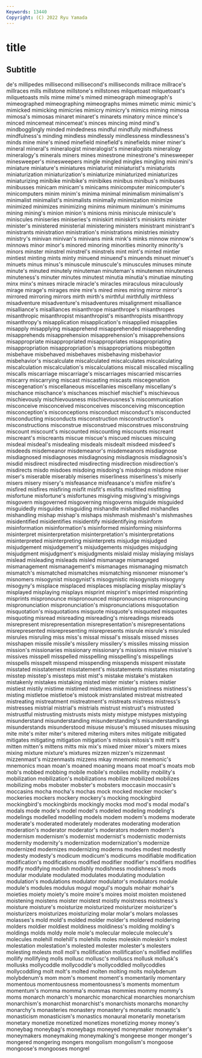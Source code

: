 ```yaml
---
Keywords: 13440
Copyright: (C) 2022 Ryu Yamada
---
```



# title

## Subtitle
de's millipedes millisecond
millisecond's milliseconds millrace millrace's millraces mills millstone millstone's millstones milquetoast
milquetoast's milquetoasts mils mime mime's mimed mimeograph mimeograph's mimeographed mimeographing
mimeographs mimes mimetic mimic mimic's mimicked mimicking mimicries mimicry mimicry's
mimics miming mimosa mimosa's mimosas minaret minaret's minarets minatory mince
mince's minced mincemeat mincemeat's minces mincing mind mind's mindbogglingly minded
mindedness mindful mindfully mindfulness mindfulness's minding mindless mindlessly mindlessness mindlessness's
minds mine mine's mined minefield minefield's minefields miner miner's mineral
mineral's mineralogist mineralogist's mineralogists mineralogy mineralogy's minerals miners mines minestrone
minestrone's minesweeper minesweeper's minesweepers mingle mingled mingles mingling mini mini's
miniature miniature's miniatures miniaturist miniaturist's miniaturists miniaturization miniaturization's miniaturize miniaturized
miniaturizes miniaturizing minibike minibike's minibikes minibus minibus's minibuses minibusses minicam
minicam's minicams minicomputer minicomputer's minicomputers minim minim's minima minimal minimalism
minimalism's minimalist minimalist's minimalists minimally minimization minimize minimized minimizes minimizing
minims minimum minimum's minimums mining mining's minion minion's minions minis
miniscule miniscule's miniscules miniseries miniseries's miniskirt miniskirt's miniskirts minister minister's
ministered ministerial ministering ministers ministrant ministrant's ministrants ministration ministration's ministrations
ministries ministry ministry's minivan minivan's minivans mink mink's minks minnow
minnow's minnows minor minor's minored minoring minorities minority minority's minors
minster minstrel minstrel's minstrels mint mint's minted mintier mintiest minting
mints minty minuend minuend's minuends minuet minuet's minuets minus minus's
minuscule minuscule's minuscules minuses minute minute's minuted minutely minuteman minuteman's
minutemen minuteness minuteness's minuter minutes minutest minutia minutia's minutiae minuting
minx minx's minxes miracle miracle's miracles miraculous miraculously mirage mirage's
mirages mire mire's mired mires miring mirror mirror's mirrored mirroring
mirrors mirth mirth's mirthful mirthfully mirthless misadventure misadventure's misadventures misalignment
misalliance misalliance's misalliances misanthrope misanthrope's misanthropes misanthropic misanthropist misanthropist's misanthropists
misanthropy misanthropy's misapplication misapplication's misapplied misapplies misapply misapplying misapprehend misapprehended
misapprehending misapprehends misapprehension misapprehension's misapprehensions misappropriate misappropriated misappropriates misappropriating misappropriation
misappropriation's misappropriations misbegotten misbehave misbehaved misbehaves misbehaving misbehavior misbehavior's miscalculate
miscalculated miscalculates miscalculating miscalculation miscalculation's miscalculations miscall miscalled miscalling miscalls
miscarriage miscarriage's miscarriages miscarried miscarries miscarry miscarrying miscast miscasting miscasts
miscegenation miscegenation's miscellaneous miscellanies miscellany miscellany's mischance mischance's mischances mischief
mischief's mischievous mischievously mischievousness mischievousness's miscommunication misconceive misconceived misconceives misconceiving
misconception misconception's misconceptions misconduct misconduct's misconducted misconducting misconducts misconstruction misconstruction's
misconstructions misconstrue misconstrued misconstrues misconstruing miscount miscount's miscounted miscounting miscounts
miscreant miscreant's miscreants miscue miscue's miscued miscues miscuing misdeal misdeal's
misdealing misdeals misdealt misdeed misdeed's misdeeds misdemeanor misdemeanor's misdemeanors misdiagnose
misdiagnosed misdiagnoses misdiagnosing misdiagnosis misdiagnosis's misdid misdirect misdirected misdirecting misdirection
misdirection's misdirects misdo misdoes misdoing misdoing's misdoings misdone miser miser's
miserable miserably miseries miserliness miserliness's miserly misers misery misery's misfeasance
misfeasance's misfire misfire's misfired misfires misfiring misfit misfit's misfits misfitted
misfitting misfortune misfortune's misfortunes misgiving misgiving's misgivings misgovern misgoverned misgoverning
misgoverns misguide misguided misguidedly misguides misguiding mishandle mishandled mishandles mishandling
mishap mishap's mishaps mishmash mishmash's mishmashes misidentified misidentifies misidentify misidentifying
misinform misinformation misinformation's misinformed misinforming misinforms misinterpret misinterpretation misinterpretation's misinterpretations
misinterpreted misinterpreting misinterprets misjudge misjudged misjudgement misjudgement's misjudgements misjudges misjudging
misjudgment misjudgment's misjudgments mislaid mislay mislaying mislays mislead misleading misleads
misled mismanage mismanaged mismanagement mismanagement's mismanages mismanaging mismatch mismatch's mismatched
mismatches mismatching misnomer misnomer's misnomers misogynist misogynist's misogynistic misogynists misogyny
misogyny's misplace misplaced misplaces misplacing misplay misplay's misplayed misplaying misplays
misprint misprint's misprinted misprinting misprints mispronounce mispronounced mispronounces mispronouncing mispronunciation
mispronunciation's mispronunciations misquotation misquotation's misquotations misquote misquote's misquoted misquotes misquoting
misread misreading misreading's misreadings misreads misrepresent misrepresentation misrepresentation's misrepresentations misrepresented
misrepresenting misrepresents misrule misrule's misruled misrules misruling miss miss's missal
missal's missals missed misses misshapen missile missile's missilery missilery's missiles
missing mission mission's missionaries missionary missionary's missions missive missive's missives
misspell misspelled misspelling misspelling's misspellings misspells misspelt misspend misspending misspends
misspent misstate misstated misstatement misstatement's misstatements misstates misstating misstep misstep's
missteps mist mist's mistake mistake's mistaken mistakenly mistakes mistaking misted
mister mister's misters mistier mistiest mistily mistime mistimed mistimes mistiming
mistiness mistiness's misting mistletoe mistletoe's mistook mistranslated mistreat mistreated mistreating
mistreatment mistreatment's mistreats mistress mistress's mistresses mistrial mistrial's mistrials mistrust
mistrust's mistrusted mistrustful mistrusting mistrusts mists misty mistype mistypes mistyping
misunderstand misunderstanding misunderstanding's misunderstandings misunderstands misunderstood misuse misuse's misused misuses
misusing mite mite's miter miter's mitered mitering miters mites mitigate
mitigated mitigates mitigating mitigation mitigation's mitosis mitosis's mitt mitt's mitten
mitten's mittens mitts mix mix's mixed mixer mixer's mixers mixes
mixing mixture mixture's mixtures mizzen mizzen's mizzenmast mizzenmast's mizzenmasts mizzens
mkay mnemonic mnemonic's mnemonics moan moan's moaned moaning moans moat
moat's moats mob mob's mobbed mobbing mobile mobile's mobiles mobility
mobility's mobilization mobilization's mobilizations mobilize mobilized mobilizes mobilizing mobs mobster
mobster's mobsters moccasin moccasin's moccasins mocha mocha's mochas mock mocked
mocker mocker's mockeries mockers mockery mockery's mocking mockingbird mockingbird's mockingbirds
mockingly mocks mod mod's modal modal's modals mode mode's model
model's modeled modeling modeling's modelings modelled modelling models modem modem's
modems moderate moderate's moderated moderately moderates moderating moderation moderation's moderator
moderator's moderators modern modern's modernism modernism's modernist modernist's modernistic modernists
modernity modernity's modernization modernization's modernize modernized modernizes modernizing moderns modes
modest modestly modesty modesty's modicum modicum's modicums modifiable modification modification's
modifications modified modifier modifier's modifiers modifies modify modifying modish modishly
modishness modishness's mods modular modulate modulated modulates modulating modulation modulation's
modulations modulator modulator's modulators module module's modules modulus mogul mogul's
moguls mohair mohair's moieties moiety moiety's moire moire's moires moist
moisten moistened moistening moistens moister moistest moistly moistness moistness's moisture
moisture's moisturize moisturized moisturizer moisturizer's moisturizers moisturizes moisturizing molar molar's
molars molasses molasses's mold mold's molded molder molder's moldered moldering
molders moldier moldiest moldiness moldiness's molding molding's moldings molds moldy
mole mole's molecular molecule molecule's molecules molehill molehill's molehills moles
moleskin moleskin's molest molestation molestation's molested molester molester's molesters molesting
molests moll moll's mollification mollification's mollified mollifies mollify mollifying molls
mollusc mollusc's molluscs mollusk mollusk's mollusks mollycoddle mollycoddle's mollycoddled mollycoddles
mollycoddling molt molt's molted molten molting molts molybdenum molybdenum's mom
mom's moment moment's momentarily momentary momentous momentousness momentousness's moments momentum
momentum's momma momma's mommas mommies mommy mommy's moms monarch monarch's
monarchic monarchical monarchies monarchism monarchism's monarchist monarchist's monarchists monarchs monarchy
monarchy's monasteries monastery monastery's monastic monastic's monasticism monasticism's monastics monaural
monetarily monetarism monetary monetize monetized monetizes monetizing money money's moneybag
moneybag's moneybags moneyed moneymaker moneymaker's moneymakers moneymaking moneymaking's mongeese monger
monger's mongered mongering mongers mongolism mongolism's mongoose mongoose's mongooses mongrel
